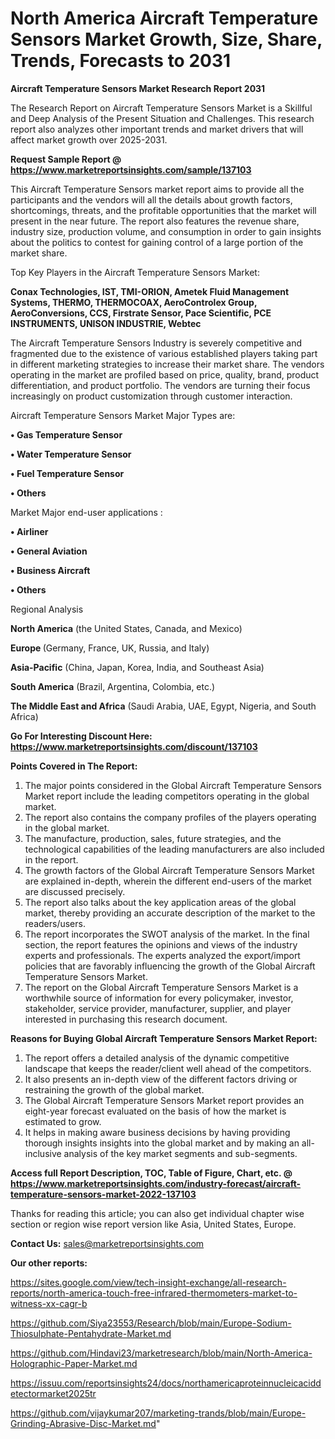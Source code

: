 # North America Aircraft Temperature Sensors Market Growth, Size, Share, Trends, Forecasts to 2031

<strong>Aircraft Temperature Sensors Market Research Report 2031</strong>

The Research Report on Aircraft Temperature Sensors Market is a Skillful and Deep Analysis of the Present Situation and Challenges. This research report also analyzes other important trends and market drivers that will affect market growth over 2025-2031.

<strong>Request Sample Report @ <a href=https://www.marketreportsinsights.com/sample/137103>https://www.marketreportsinsights.com/sample/137103</a></strong>

This Aircraft Temperature Sensors market report aims to provide all the participants and the vendors will all the details about growth factors, shortcomings, threats, and the profitable opportunities that the market will present in the near future. The report also features the revenue share, industry size, production volume, and consumption in order to gain insights about the politics to contest for gaining control of a large portion of the market share.

Top Key Players in the Aircraft Temperature Sensors Market:

<strong>Conax Technologies, IST, TMI-ORION, Ametek Fluid Management Systems, THERMO, THERMOCOAX, AeroControlex Group, AeroConversions, CCS, Firstrate Sensor, Pace Scientific, PCE INSTRUMENTS, UNISON INDUSTRIE, Webtec</strong>

The Aircraft Temperature Sensors Industry is severely competitive and fragmented due to the existence of various established players taking part in different marketing strategies to increase their market share. The vendors operating in the market are profiled based on price, quality, brand, product differentiation, and product portfolio. The vendors are turning their focus increasingly on product customization through customer interaction.

Aircraft Temperature Sensors Market Major Types are:

<strong>• Gas Temperature Sensor

• Water Temperature Sensor

• Fuel Temperature Sensor

• Others</strong>

Market Major end-user applications :

<strong>• Airliner

• General Aviation

• Business Aircraft

• Others</strong>

Regional Analysis

</u><strong><b>North America</b></strong> (the United States, Canada, and Mexico)

<strong><b>Europe </b></strong>(Germany, France, UK, Russia, and Italy)

<strong><b>Asia-Pacific</b></strong> (China, Japan, Korea, India, and Southeast Asia)

<strong><b>South America</b></strong> (Brazil, Argentina, Colombia, etc.)

<strong><b>The Middle East and Africa</b></strong> (Saudi Arabia, UAE, Egypt, Nigeria, and South Africa)

<strong>Go For Interesting Discount Here: <a href=https://www.marketreportsinsights.com/discount/137103>https://www.marketreportsinsights.com/discount/137103</a></strong>

<strong>Points Covered in The Report:</strong>
<ol>
  <li>The major points considered in the Global Aircraft Temperature Sensors Market report include the leading competitors operating in the global market.</li>
  <li>The report also contains the company profiles of the players operating in the global market.</li>
  <li>The manufacture, production, sales, future strategies, and the technological capabilities of the leading manufacturers are also included in the report.</li>
  <li>The growth factors of the Global Aircraft Temperature Sensors Market are explained in-depth, wherein the different end-users of the market are discussed precisely.</li>
  <li>The report also talks about the key application areas of the global market, thereby providing an accurate description of the market to the readers/users.</li>
  <li>The report incorporates the SWOT analysis of the market. In the final section, the report features the opinions and views of the industry experts and professionals. The experts analyzed the export/import policies that are favorably influencing the growth of the Global Aircraft Temperature Sensors Market.</li>
  <li>The report on the Global Aircraft Temperature Sensors Market is a worthwhile source of information for every policymaker, investor, stakeholder, service provider, manufacturer, supplier, and player interested in purchasing this research document.</li>
</ol>
<strong>Reasons for Buying Global Aircraft Temperature Sensors Market Report:</strong>

<ol>
  <li>The report offers a detailed analysis of the dynamic competitive landscape that keeps the reader/client well ahead of the competitors.</li>
  <li>It also presents an in-depth view of the different factors driving or restraining the growth of the global market.</li>
  <li>The Global Aircraft Temperature Sensors Market report provides an eight-year forecast evaluated on the basis of how the market is estimated to grow.</li>
  <li>It helps in making aware business decisions by having providing thorough insights insights into the global market and by making an all-inclusive analysis of the key market segments and sub-segments.</li>
</ol>
<strong>Access full Report Description, TOC, Table of Figure, Chart, etc. @ <a href=https://www.marketreportsinsights.com/industry-forecast/aircraft-temperature-sensors-market-2022-137103>https://www.marketreportsinsights.com/industry-forecast/aircraft-temperature-sensors-market-2022-137103</a></strong>


Thanks for reading this article; you can also get individual chapter wise section or region wise report version like Asia, United States, Europe.

<strong>Contact Us:</strong>
sales@marketreportsinsights.com

<strong>Our other reports:</strong>

<a href=https://sites.google.com/view/tech-insight-exchange/all-research-reports/north-america-touch-free-infrared-thermometers-market-to-witness-xx-cagr-b>https://sites.google.com/view/tech-insight-exchange/all-research-reports/north-america-touch-free-infrared-thermometers-market-to-witness-xx-cagr-b</a>

<a href=https://github.com/Siya23553/Research/blob/main/Europe-Sodium-Thiosulphate-Pentahydrate-Market.md>https://github.com/Siya23553/Research/blob/main/Europe-Sodium-Thiosulphate-Pentahydrate-Market.md</a>

<a href=https://github.com/Hindavi23/marketresearch/blob/main/North-America-Holographic-Paper-Market.md>https://github.com/Hindavi23/marketresearch/blob/main/North-America-Holographic-Paper-Market.md</a>

<a href=https://issuu.com/reportsinsights24/docs/northamericaproteinnucleicaciddetectormarket2025tr>https://issuu.com/reportsinsights24/docs/northamericaproteinnucleicaciddetectormarket2025tr</a>

<a href=https://github.com/vijaykumar207/marketing-trands/blob/main/Europe-Grinding-Abrasive-Disc-Market.md>https://github.com/vijaykumar207/marketing-trands/blob/main/Europe-Grinding-Abrasive-Disc-Market.md</a>"
